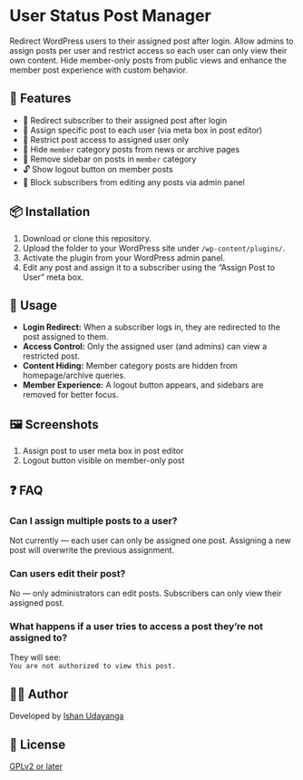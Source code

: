 # User Status Post Manager

Redirect WordPress users to their assigned post after login. Allow admins to assign posts per user and restrict access so each user can only view their own content. Hide member-only posts from public views and enhance the member post experience with custom behavior.

## 🔑 Features

- 🔄 Redirect subscriber to their assigned post after login
- 👤 Assign specific post to each user (via meta box in post editor)
- 🔐 Restrict post access to assigned user only
- 📰 Hide `member` category posts from news or archive pages
- 🧼 Remove sidebar on posts in `member` category
- 🔓 Show logout button on member posts
- 🚫 Block subscribers from editing any posts via admin panel

## 📦 Installation

1. Download or clone this repository.
2. Upload the folder to your WordPress site under `/wp-content/plugins/`.
3. Activate the plugin from your WordPress admin panel.
4. Edit any post and assign it to a subscriber using the “Assign Post to User” meta box.

## 🚀 Usage

- **Login Redirect:** When a subscriber logs in, they are redirected to the post assigned to them.
- **Access Control:** Only the assigned user (and admins) can view a restricted post.
- **Content Hiding:** Member category posts are hidden from homepage/archive queries.
- **Member Experience:** A logout button appears, and sidebars are removed for better focus.

## 🖼️ Screenshots

1. Assign post to user meta box in post editor
2. Logout button visible on member-only post

## ❓ FAQ

### Can I assign multiple posts to a user?

Not currently — each user can only be assigned one post. Assigning a new post will overwrite the previous assignment.

### Can users edit their post?

No — only administrators can edit posts. Subscribers can only view their assigned post.

### What happens if a user tries to access a post they’re not assigned to?

They will see:  
`You are not authorized to view this post.`

## 👨‍💻 Author

Developed by [Ishan Udayanga](https://ishanudayanga.com)

## 📄 License

[GPLv2 or later](https://www.gnu.org/licenses/gpl-2.0.html)

